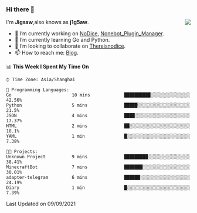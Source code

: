 ### Hi there 👋

<a href="#">
  <img align="right" src="https://github-readme-stats.vercel.app/api?username=j1g5awi&count_private=true&show_icons=true&title_color=80070B&text_color=B3B3B3&bg_color=212121&icon_color=80070B" />
</a>

I'm **Jigsaw**,also knows as **j1g5aw**.

- 🔭 I’m currently working on [NoDice](https://github.com/thereisnodice/nodice2), [Nonebot_Plugin_Manager](https://github.com/Jigsaw111/nonebot_plugin_manager).
- 🌱 I’m currently learning Go and Python.
- 👯 I’m looking to collaborate on [Thereisnodice](https://github.com/thereisnodice).
- 📫 How to reach me: [Blog](https://blog.maddestroyer.xyz/).

<!--START_SECTION:waka-->
📊 **This Week I Spent My Time On** 

```text
⌚︎ Time Zone: Asia/Shanghai

💬 Programming Languages: 
Go                       10 mins             ██████████░░░░░░░░░░░░░░░   42.56% 
Python                   5 mins              █████░░░░░░░░░░░░░░░░░░░░   21.5% 
JSON                     4 mins              ████░░░░░░░░░░░░░░░░░░░░░   17.37% 
HTML                     2 mins              ██░░░░░░░░░░░░░░░░░░░░░░░   10.1% 
YAML                     1 min               █░░░░░░░░░░░░░░░░░░░░░░░░   7.38%

🐱‍💻 Projects: 
Unknown Project          9 mins              █████████░░░░░░░░░░░░░░░░   38.41% 
MinecraftBot             7 mins              ███████░░░░░░░░░░░░░░░░░░   30.01% 
adapter-telegram         6 mins              ██████░░░░░░░░░░░░░░░░░░░   24.19% 
Diary                    1 min               █░░░░░░░░░░░░░░░░░░░░░░░░   7.39%

```


 Last Updated on 09/09/2021
<!--END_SECTION:waka-->
